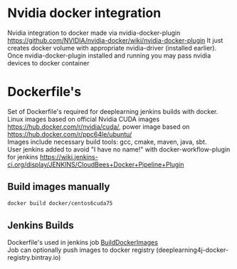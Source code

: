 # Nvidia docker integration
Nvidia integration to docker made via nvidia-docker-plugin  
https://github.com/NVIDIA/nvidia-docker/wiki/nvidia-docker-plugin
It just creates docker volume with appropriate nvidia-driver (installed earlier).  
Once nvidia-docker-plugin installed and running you may pass nvidia devices to docker container
# Dockerfile's
Set of Dockerfile's required for deeplearning jenkins builds with docker.  
Linux images based on official Nvidia CUDA images https://hub.docker.com/r/nvidia/cuda/, power image based on https://hub.docker.com/r/ppc64le/ubuntu/  
Images include necessary build tools: gcc, cmake, maven, java, sbt.  
User jenkins added to avoid "I have no name!" with docker-workflow-plugin for jenkins https://wiki.jenkins-ci.org/display/JENKINS/CloudBees+Docker+Pipeline+Plugin  

## Build images manually
```bash
docker build docker/centos6cuda75
```

## Jenkins Builds
Dockerfile's used in jenkins job [BuildDockerImages](jobs/docker/build-push-docker-images.groovy)  
Job can optionally push images to docker registry (deeplearning4j-docker-registry.bintray.io)
